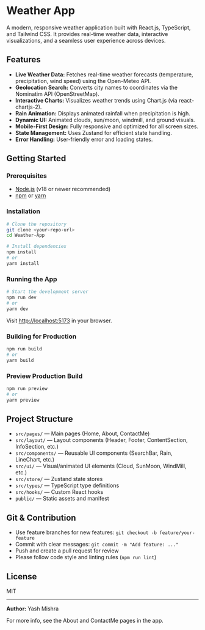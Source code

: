 # Weather App

A modern, responsive weather application built with React.js, TypeScript, and Tailwind CSS. It provides real-time weather data, interactive visualizations, and a seamless user experience across devices.

## Features
- **Live Weather Data:** Fetches real-time weather forecasts (temperature, precipitation, wind speed) using the Open-Meteo API.
- **Geolocation Search:** Converts city names to coordinates via the Nominatim API (OpenStreetMap).
- **Interactive Charts:** Visualizes weather trends using Chart.js (via react-chartjs-2).
- **Rain Animation:** Displays animated rainfall when precipitation is high.
- **Dynamic UI:** Animated clouds, sun/moon, windmill, and ground visuals.
- **Mobile-First Design:** Fully responsive and optimized for all screen sizes.
- **State Management:** Uses Zustand for efficient state handling.
- **Error Handling:** User-friendly error and loading states.

## Getting Started

### Prerequisites
- [Node.js](https://nodejs.org/) (v18 or newer recommended)
- [npm](https://www.npmjs.com/) or [yarn](https://yarnpkg.com/)

### Installation
```sh
# Clone the repository
git clone <your-repo-url>
cd Weather-App

# Install dependencies
npm install
# or
yarn install
```

### Running the App
```sh
# Start the development server
npm run dev
# or
yarn dev
```
Visit [http://localhost:5173](http://localhost:5173) in your browser.

### Building for Production
```sh
npm run build
# or
yarn build
```

### Preview Production Build
```sh
npm run preview
# or
yarn preview
```

## Project Structure
- `src/pages/` — Main pages (Home, About, ContactMe)
- `src/layout/` — Layout components (Header, Footer, ContentSection, InfoSection, etc.)
- `src/components/` — Reusable UI components (SearchBar, Rain, LineChart, etc.)
- `src/ui/` — Visual/animated UI elements (Cloud, SunMoon, WindMill, etc.)
- `src/store/` — Zustand state stores
- `src/types/` — TypeScript type definitions
- `src/hooks/` — Custom React hooks
- `public/` — Static assets and manifest

## Git & Contribution
- Use feature branches for new features: `git checkout -b feature/your-feature`
- Commit with clear messages: `git commit -m "Add feature: ..."`
- Push and create a pull request for review
- Please follow code style and linting rules (`npm run lint`)

## License
MIT

---
**Author:** Yash Mishra

For more info, see the About and ContactMe pages in the app.
